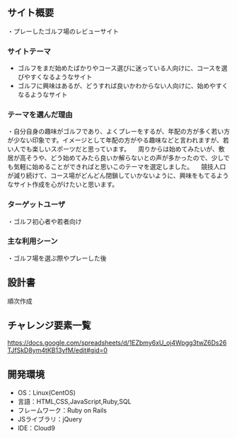 # <golfers>

## サイト概要
・プレーしたゴルフ場のレビューサイト

### サイトテーマ
- ゴルフをまだ始めたばかりやコース選びに迷っている人向けに、コースを選びやすくなるようなサイト
- ゴルフに興味はあるが、どうすれば良いかわからない人向けに、始めやすくなるようなサイト

### テーマを選んだ理由
・自分自身の趣味がゴルフであり、よくプレーをするが、年配の方が多く若い方が少ない印象です。イメージとして年配の方がやる趣味などと言われますが、若い人でも楽しいスポーツだと思っています。
　周りからは始めてみたいが、敷居が高そうや、どう始めてみたら良いか解らないとの声が多かったので、少しでも気軽に始めることができればと思いこのテーマを選定しました。
 　競技人口が減り続けて、コース場がどんどん閉鎖していかないように、興味をもてるようなサイト作成を心がけたいと思います。

### ターゲットユーザ
・ゴルフ初心者や若者向け

### 主な利用シーン
・ゴルフ場を選ぶ際やプレーした後

## 設計書
順次作成

## チャレンジ要素一覧
<https://docs.google.com/spreadsheets/d/1EZbmy6xU_oj4Wpgg3twZ6Ds26TJfSkD8ym4tKB13yfM/edit#gid=0>

## 開発環境
- OS：Linux(CentOS)
- 言語：HTML,CSS,JavaScript,Ruby,SQL
- フレームワーク：Ruby on Rails
- JSライブラリ：jQuery
- IDE：Cloud9

